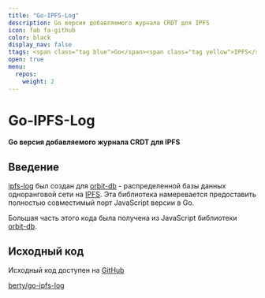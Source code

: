```yaml
---
title: "Go-IPFS-Log"
description: Go версия добавляемого журнала CRDT для IPFS
icon: fab fa-github
color: black
display_nav: false
ttags: <span class="tag blue">Go</span><span class="tag yellow">IPFS</span><span class="tag blue">Libp2p</span><span class="tag pink">CRDT</span>
open: true
menu:
  repos:
    weight: 2
---
```


# Go-IPFS-Log

**Go версия добавляемого журнала CRDT для IPFS**

## Введение

[ipfs-log](https://github.com/orbitdb/ipfs-log/) был создан для [orbit-db](https://github.com/orbitdb/orbit-db) - распределенной базы данных одноранговой сети на [IPFS](https://github.com/ipfs/ipfs). Эта библиотека намеревается предоставить полностью совместимый порт JavaScript версии в Go.

Большая часть этого кода была получена из JavaScript библиотеки [orbit-db](https://github.com/orbitdb/ipfs-log).

## Исходный код
Исходный код доступен на [GitHub](https://github.com/berty/go-ipfs-log)

<a class="btn btn-bty btn-grack" href="https://github.com/berty/go-ipfs-log"><i class="fab fa-github"></i>berty/go-ipfs-log</a>
